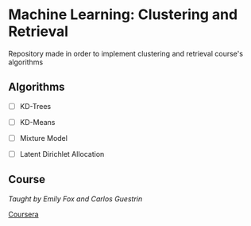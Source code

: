 # Machine Learning: Clustering and Retrieval
Repository made in order to implement clustering and retrieval course's algorithms

## Algorithms

- [ ] KD-Trees

- [ ] KD-Means 

- [ ] Mixture Model

- [ ] Latent Dirichlet Allocation

## Course

_Taught by Emily Fox and Carlos Guestrin_

[ Coursera ](https://www.coursera.org/learn/ml-clustering-and-retrieval)
